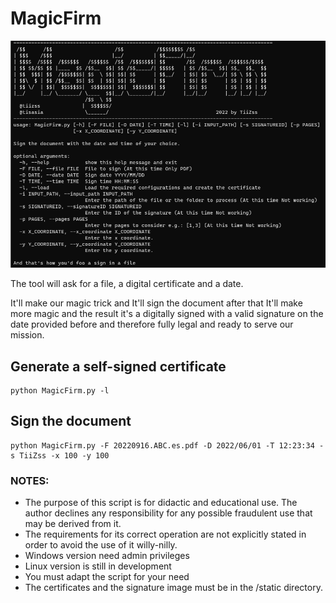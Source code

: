 # MagicFirm
![](https://github.com/TiiZss/MagicFirm/blob/main/img/MagicFirm_1.png)

The tool will ask for a file, a digital certificate and a date.

It'll make our magic trick and It'll sign the document after that It'll make more magic and the result it's a digitally signed with a valid signature on the date provided before and therefore fully legal and ready to serve our mission.

## Generate a self-signed certificate

```
python MagicFirm.py -l
```

## Sign the document
```
python MagicFirm.py -F 20220916.ABC.es.pdf -D 2022/06/01 -T 12:23:34 -s TiiZss -x 100 -y 100
```

### NOTES:
- The purpose of this script is for didactic and educational use. The author declines any responsibility for any possible fraudulent use that may be derived from it.
- The requirements for its correct operation are not explicitly stated in order to avoid the use of it willy-nilly.
- Windows version need admin privileges
- Linux version is still in development
- You must adapt the script for your need
- The certificates and the signature image must be in the /static directory.

